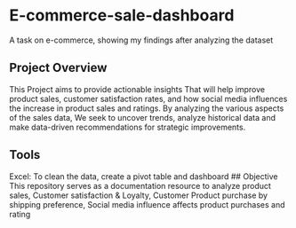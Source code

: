 # E-commerce-sale-dashboard
A task on e-commerce, showing my findings after analyzing the dataset
## Project Overview
This Project aims to provide actionable insights 
That will help improve product sales, customer satisfaction rates,
and how social media influences the  increase in product sales and ratings.
By analyzing the various aspects of the sales data,
We seek to uncover trends, analyze historical data and 
make data-driven recommendations for strategic improvements.
## Tools 
Excel: To clean the data, create a pivot table and dashboard
## Objective
This repository serves as a documentation resource to analyze product sales,
Customer satisfaction & Loyalty, Customer Product purchase by shipping preference,
Social media influence affects product purchases and rating


